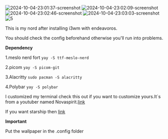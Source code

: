 ![2024-10-04-23:01:37-screenshot](https://github.com/user-attachments/assets/5b9c26ed-73eb-4a63-aead-cf5a98161a35)
![2024-10-04-23:02:09-screenshot](https://github.com/user-attachments/assets/faf34208-55a2-493f-b98b-61eebfa1f1fd)
![2024-10-04-23:02:46-screenshot](https://github.com/user-attachments/assets/d3dc30c9-b80e-488b-8965-54bb7dcbd285)
![2024-10-04-23:03:03-screenshot](https://github.com/user-attachments/assets/58aab465-49b5-41d3-a902-b54671151c03)
![5](https://github.com/user-attachments/assets/46cd00eb-fce5-4ba2-8819-da52142059e5)



This is my nord after installing i3wm with endeavoros.

You should check the config beforehand otherwise you'll run into problems.


**Dependency**

1.meslo nerd fort
 `yay -S ttf-meslo-nerd`

2.picom
 `yay -S picom-git`

3.Alacritty
 `sudo pacman -S alacritty`

4.Polybar
 `yay -S polybar`

I customized my terminal check this out if you want to customize yours.It`s from a youtuber named Novaspirit.[link](https://github.com/novaspirit/pimpyourterm)

If you want starship then [link](https://starship.rs/)

**Important**

Put the wallpaper in the .config folder

